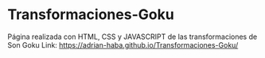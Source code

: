 # Transformaciones-Goku
Página realizada con HTML, CSS y JAVASCRIPT de las transformaciones de Son Goku
Link: https://adrian-haba.github.io/Transformaciones-Goku/
